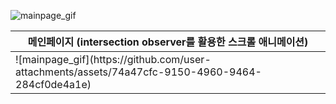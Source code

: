 ![mainpage_gif](https://github.com/user-attachments/assets/74a47cfc-9150-4960-9464-284cf0de4a1e)
<table>
  <thead>
    <tr>
      <th>메인페이지 (intersection observer를 활용한 스크롤 애니메이션)</th>
    </tr>
  </th>
  </thead>
  <tbody>
    <tr>
      <td>
        ![mainpage_gif](https://github.com/user-attachments/assets/74a47cfc-9150-4960-9464-284cf0de4a1e)
      </td>
    </tr>
  </tbody>
</table>
